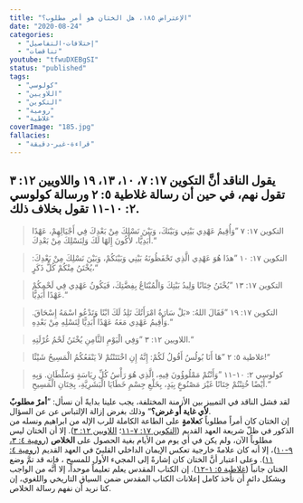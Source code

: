 ```yaml
---
title: "الإعتراض ١٨٥، هل الختان هو أمر مطلوب؟"
date: "2020-08-24"
categories:
  - "إختلافات-التفاصيل"
  - "تناقضات"
youtube: "tfwuDXEBgSI"
status: "published"
tags:
  - "كولوسي"
  - "اللاويين"
  - "التكوين"
  - "رومية"
  - "غلاطية"
coverImage: "185.jpg"
fallacies:
  - "قراءة-غير-دقيقة"
---
```


## **يقول الناقد أنَّ التكوين ١٧: ٧، ١٠، ١٣، ١٩ واللاويين ١٢: ٣ تقول نهم، في حين أن رسالة غلاطية ٥: ٢ ورسالة كولوسي ٢: ١٠-١١ تقول بخلاف ذلك.**

> التكوين ١٧: ٧ ”وَأُقِيمُ عَهْدِي بَيْنِي وَبَيْنَكَ، وَبَيْنَ نَسْلِكَ مِنْ بَعْدِكَ فِي أَجْيَالِهِمْ، عَهْدًا أَبَدِيًّا، لأَكُونَ إِلهًا لَكَ وَلِنَسْلِكَ مِنْ بَعْدِكَ.“

> التكوين ١٧: ١٠ ”هذَا هُوَ عَهْدِي الَّذِي تَحْفَظُونَهُ بَيْنِي وَبَيْنَكُمْ، وَبَيْنَ نَسْلِكَ مِنْ بَعْدِكَ: يُخْتَنُ مِنْكُمْ كُلُّ ذَكَرٍ،“

> التكوين ١٧: ١٣ ”يُخْتَنُ خِتَانًا وَلِيدُ بَيْتِكَ وَالْمُبْتَاعُ بِفِضَّتِكَ، فَيَكُونُ عَهْدِي فِي لَحْمِكُمْ عَهْدًا أَبَدِيًّا.“

> التكوين ١٧: ١٩ ”فَقَالَ اللهُ: «بَلْ سَارَةُ امْرَأَتُكَ تَلِدُ لَكَ ابْنًا وَتَدْعُو اسْمَهُ إِسْحَاقَ. وَأُقِيمُ عَهْدِي مَعَهُ عَهْدًا أَبَدِيًّا لِنَسْلِهِ مِنْ بَعْدِهِ.“

> اللاويين ١٢: ٣ ”وَفِي الْيَوْمِ الثَّامِنِ يُخْتَنُ لَحْمُ غُرْلَتِهِ.“

> غلاطية ٥: ٢ ”هَا أَنَا بُولُسُ أَقُولُ لَكُمْ: إِنَّهُ إِنِ اخْتَتَنْتُمْ لاَ يَنْفَعُكُمُ الْمَسِيحُ شَيْئًا!“

> كولوسي ٢: ١٠-١١ ”وَأَنْتُمْ مَمْلُوؤُونَ فِيهِ، الَّذِي هُوَ رَأْسُ كُلِّ رِيَاسَةٍ وَسُلْطَانٍ. وَبِهِ أَيْضًا خُتِنْتُمْ خِتَانًا غَيْرَ مَصْنُوعٍ بِيَدٍ، بِخَلْعِ جِسْمِ خَطَايَا الْبَشَرِيَّةِ، بِخِتَانِ الْمَسِيحِ.“

لقد فشل الناقد في التمييز بين الأزمنة المختلفة، يجب علينا بدايةً أن نسأل: ”**أمرٌ مطلوبٌ لأي غاية أو غرض؟**“ وذلك بغرض إزالة الإلتباس عن عن السؤال.  
إن الختان كان أمراً مطلوباً ك**علامةٍ** على الطاعة الكاملة للرب الإله من ابراهيم ونسله من الذكور في ظلّ شريعة العهد القديم ([التكوين ١٧: ٧-١١](https://biblia.com/books/ar-vandyke/gen17.7-11)؛ [اللاويين ١٢: ٣](https://biblia.com/books/ar-vandyke/lev12.3)). إلا أن الختان ليس مطلوباً الآن، ولم يكن في أي يوم من الأيام بغية الحصول على **الخلاص** ([رومية ٤: ٣، ٩-١٠](https://biblia.com/books/ar-vandyke/rom4.3-10))، إلا أنه كان علامةً خارجية تعكس الإيمان الداخلي القلبيّ في العهد القديم ([رومية ٤: ١١](https://biblia.com/books/ar-vandyke/rom4.11)). وعلى اعتبار أنَّ الختان كان إشارةً إلى المجيء الأول للمسيح ، فإنه قد تمَّ وضع الختان جانباً ([غلاطية ٥: ١-١٢](https://biblia.com/books/ar-vandyke/gal5.1-12)). إن الكتاب المقدس يعلم تعليماً موحداً، إلا أنَّه من الواجب وبشكل دائمٍ أن نأخذ كامل إعلانات الكتاب المقدس ضمن السياق التاريخي واللغوي، إن كنا نريد أن نفهم رسالة الخلاص.
